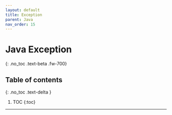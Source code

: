 ```yaml
---
layout: default
title: Exception
parent: Java
nav_order: 15
---
```


# Java Exception
{: .no_toc .text-beta .fw-700}

## Table of contents
{: .no_toc .text-delta }

1. TOC
{:toc}

---

##